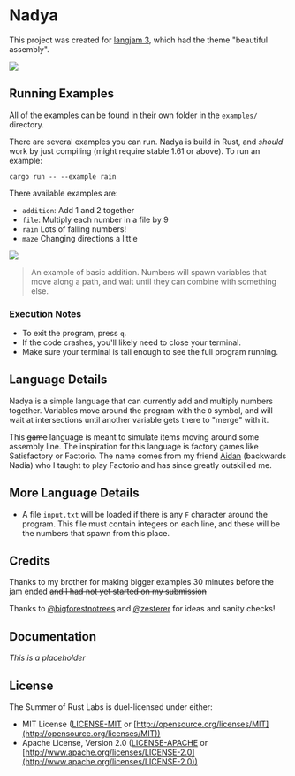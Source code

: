 # Nadya

This project was created for [langjam 3](https://github.com/langjam/langjam),
which had the theme "beautiful assembly".

![](https://cdn.discordapp.com/attachments/444005079410802699/1000858219721281607/ezgif.com-gif-maker1.gif)

## Running Examples

All of the examples can be found in their own folder in the `examples/`
directory.

There are several examples you can run. Nadya is build in Rust, and *should*
work by just compiling (might require stable 1.61 or above). To run an example:

`cargo run -- --example rain`

There available examples are:

- `addition`: Add 1 and 2 together
- `file`: Multiply each number in a file by 9
- `rain` Lots of falling numbers!
- `maze` Changing directions a little

![](https://cdn.discordapp.com/attachments/444005079410802699/1000862363651674172/ezgif.com-gif-maker2.gif)

> An example of basic addition. Numbers will spawn variables that move along a
> path, and wait until they can combine with something else.

### Execution Notes

- To exit the program, press `q`.
- If the code crashes, you'll likely need to close your terminal.
- Make sure your terminal is tall enough to see the full program running.

## Language Details

Nadya is a simple language that can currently add and multiply numbers together.
Variables move around the program with the `O` symbol, and will wait at
intersections until another variable gets there to "merge" with it.

This ~~game~~ language is meant to simulate items moving around some assembly
line. The inspiration for this language is factory games like Satisfactory or
Factorio. The name comes from my friend
[Aidan](https://github.com/aidancrowther) (backwards Nadia) who I taught to play
Factorio and has since greatly outskilled me.

## More Language Details

- A file `input.txt` will be loaded if there is any `F` character around the
  program. This file must contain integers on each line, and these will be the
  numbers that spawn from this place.

## Credits

Thanks to my brother for making bigger examples 30 minutes before the jam ended
~~and I had not yet started on my submission~~

Thanks to [@bigforestnotrees](https://github.com/bigforestnotrees) and
[@zesterer](https://github.com/zesterer) for ideas and sanity checks!

## Documentation

*This is a placeholder*

## License

The Summer of Rust Labs is duel-licensed under either:

* MIT License ([LICENSE-MIT](LICENSE-MIT) or [http://opensource.org/licenses/MIT](http://opensource.org/licenses/MIT))
* Apache License, Version 2.0 ([LICENSE-APACHE](LICENSE-APACHE) or [http://www.apache.org/licenses/LICENSE-2.0](http://www.apache.org/licenses/LICENSE-2.0))